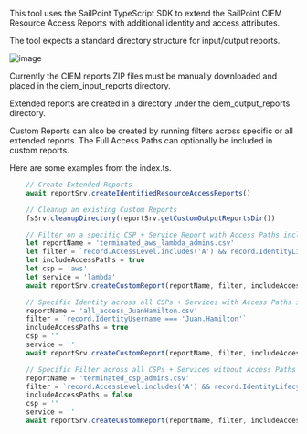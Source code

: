 This tool uses the SailPoint TypeScript SDK to extend the SailPoint CIEM Resource Access Reports with additional identity and access attributes.

The tool expects a standard directory structure for input/output reports.

![image](https://github.com/mostafa-helmy-sp/isc-ciem-governance-framework/assets/88710756/1f398bcf-15f4-462c-baf4-137e06e72b8c)

Currently the CIEM reports ZIP files must be manually downloaded and placed in the ciem_input_reports directory.

Extended reports are created in a directory under the ciem_output_reports directory.

Custom Reports can also be created by running filters across specific or all extended reports. The Full Access Paths can optionally be included in custom reports.

Here are some examples from the index.ts.

```typescript
    // Create Extended Reports
    await reportSrv.createIdentifiedResourceAccessReports()

    // Cleanup an existing Custom Reports
    fsSrv.cleanupDirectory(reportSrv.getCustomOutputReportsDir())

    // Filter on a specific CSP + Service Report with Access Paths included
    let reportName = 'terminated_aws_lambda_admins.csv'
    let filter = `record.AccessLevel.includes('A') && record.IdentityLifecycleState === 'inactive'`
    let includeAccessPaths = true
    let csp = 'aws'
    let service = 'lambda'
    await reportSrv.createCustomReport(reportName, filter, includeAccessPaths, csp, service)

    // Specific Identity across all CSPs + Services with Access Paths included
    reportName = 'all_access_JuanHamilton.csv'
    filter = `record.IdentityUsername === 'Juan.Hamilton'`
    includeAccessPaths = true
    csp = ''
    service = ''
    await reportSrv.createCustomReport(reportName, filter, includeAccessPaths, csp, service)

    // Specific Filter across all CSPs + Services without Access Paths
    reportName = 'terminated_csp_admins.csv'
    filter = `record.AccessLevel.includes('A') && record.IdentityLifecycleState === 'inactive'`
    includeAccessPaths = false
    csp = ''
    service = ''
    await reportSrv.createCustomReport(reportName, filter, includeAccessPaths, csp, service)
```
